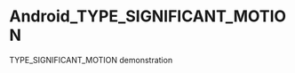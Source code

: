 Android_TYPE_SIGNIFICANT_MOTION
===============================

TYPE_SIGNIFICANT_MOTION demonstration
